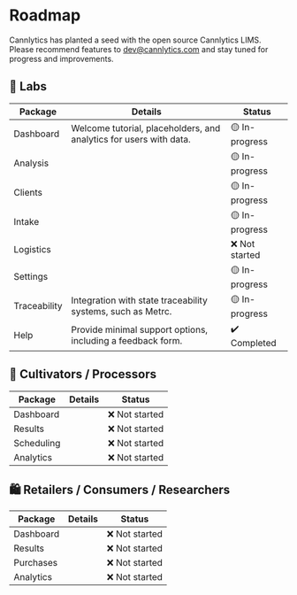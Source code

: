 # Roadmap

Cannlytics has planted a seed with the open source Cannlytics LIMS. Please recommend features to <dev@cannlytics.com> and stay tuned for progress and improvements.

## 🧪 Labs

| Package     | Details               | Status         |
| ----------- | --------------------- | --------------- |
| Dashboard   | Welcome tutorial, placeholders, and analytics for users with data. | 🟡 In-progress |
| Analysis    |                       | 🟡 In-progress |
| Clients     |                       | 🟡 In-progress |
| Intake      |                       | 🟡 In-progress |
| Logistics   |                       | ❌ Not started |
| Settings    |                       | 🟡 In-progress |
| Traceability | Integration with state traceability systems, such as Metrc. | 🟡 In-progress |
| Help        | Provide minimal support options, including a feedback form. | ✔️ Completed |

## 🌱 Cultivators / Processors

| Package     | Details               | Status         |
| ----------- | --------------------- | --------------- |
| Dashboard   |                       | ❌ Not started |
| Results     |                       | ❌ Not started |
| Scheduling  |                       | ❌ Not started |
| Analytics   |                       | ❌ Not started |

## 🛍️ Retailers / Consumers / Researchers

| Package     | Details               | Status         |
| ----------- | --------------------- | --------------- |
| Dashboard   |                       | ❌ Not started |
| Results     |                       | ❌ Not started |
| Purchases   |                       | ❌ Not started |
| Analytics   |                       | ❌ Not started |
